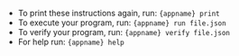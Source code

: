 - To print these instructions again, run: `{appname} print`
- To execute your program, run: `{appname} run file.json`
- To verify your program, run: `{appname} verify file.json`
- For help run: `{appname} help`
